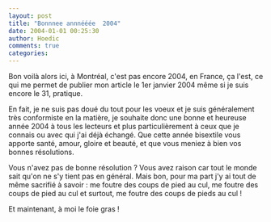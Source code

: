 ```yaml
---
layout: post
title: "Bonnnee annnééée  2004"
date: 2004-01-01 00:25:30
author: Hoedic
comments: true
categories: 
---
```



Bon voilà alors ici, à Montréal, c'est pas encore 2004, en France, ça l'est, ce qui me permet de publier mon article le 1er janvier 2004 même si je suis encore le 31, pratique.

En fait, je ne suis pas doué du tout pour les voeux et je suis généralement très conformiste en la matière, je souhaite donc une bonne et heureuse année 2004 à tous les lecteurs et plus particulièrement à ceux que je connais ou avec qui j'ai déjà échangé. Que cette année bisextile vous apporte santé, amour, gloire et beauté, et que vous meniez à bien vos bonnes résolutions.

Vous n'avez pas de bonne résolution ? Vous avez raison car tout le monde sait qu'on ne s'y tient pas en général. Mais bon, pour ma part j'y ai tout de même sacrifié à savoir : me foutre des coups de pied au cul, me foutre des coups de pied au cul et surtout, me foutre des coups de pieds au cul !

Et maintenant, à moi le foie gras !